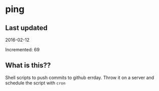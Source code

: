 # ping

## Last updated
2016-02-12

Incremented: 69

## What is this?? 
Shell scripts to push commits to github errday. Throw it on a server and schedule the script with `cron`
